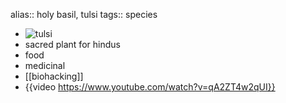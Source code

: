 alias:: holy basil, tulsi
tags:: species

- ![tulsi](https://peach-geographical-bat-397.mypinata.cloud/ipfs/QmNyNEy359JeR17cNY33bZ7bCjUaDSax6AuafNj8MX6srP)
- sacred plant for hindus
- food
- medicinal
- [[biohacking]]
- {{video https://www.youtube.com/watch?v=qA2ZT4w2qUI}}